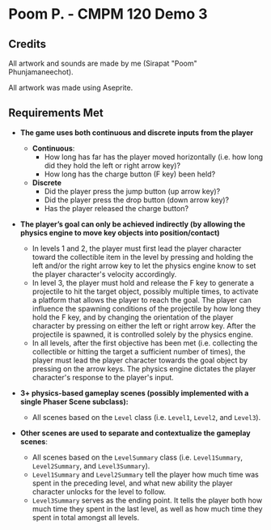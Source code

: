 # Poom P. - CMPM 120 Demo 3

## Credits

All artwork and sounds are made by me (Sirapat "Poom" Phunjamaneechot).

All artwork was made using Aseprite.

## Requirements Met

* **The game uses both continuous and discrete inputs from the player**
  - **Continuous**:
    - How long has far has the player moved horizontally (i.e. how long did they hold the left or right arrow key)?
    - How long has the charge button (F key) been held?
  - **Discrete**
    - Did the player press the jump button (up arrow key)?
    - Did the player press the drop button (down arrow key)?
    - Has the player released the charge button?

* **The player’s goal can only be achieved indirectly (by allowing the physics engine to move key objects into position/contact)**
  - In levels 1 and 2, the player must first lead the player character toward the collectible item in the level by pressing and holding the left and/or the right arrow key to let the physics engine know to set the player character's velocity accordingly.
  - In level 3, the player must hold and release the F key to generate a projectile to hit the target object, possibly multiple times, to activate a platform that allows the player to reach the goal. The player can influence the spawning conditions of the projectile by how long they hold the F key, and by changing the orientation of the player character by pressing on either the left or right arrow key. After the projectile is spawned, it is controlled solely by the physics engine.
  - In all levels, after the first objective has been met (i.e. collecting the collectible or hitting the target a sufficient number of times), the player must lead the player character towards the goal object by pressing on the arrow keys. The physics engine dictates the player character's response to the player's input.

* **3+ physics-based gameplay scenes (possibly implemented with a single Phaser Scene subclass):**
  - All scenes based on the `Level` class (i.e. `Level1`, `Level2`, and `Level3`).

* **Other scenes are used to separate and contextualize the gameplay scenes**:
  - All scenes based on the `LevelSummary` class (i.e. `Level1Summary`, `Level2Summary`, and `Level3Summary`).
  - `Level1Summary` and `Level2Summary` tell the player how much time was spent in the preceding level, and what new ability the player character unlocks for the level to follow.
  - `Level3Summary` serves as the ending point. It tells the player both how much time they spent in the last level, as well as how much time they spent in total amongst all levels.
